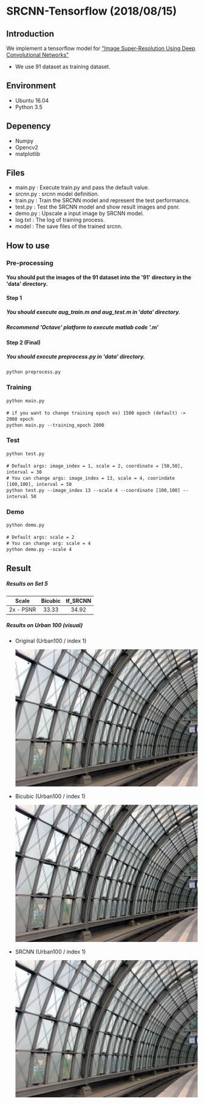 # SRCNN-Tensorflow (2018/08/15)

## Introduction
We implement a tensorflow model for ["Image Super-Resolution Using Deep Convolutional Networks"](https://arxiv.org/pdf/1501.00092.pdf)
 - We use 91 dataset as training dataset.
 
## Environment
- Ubuntu 16.04
- Python 3.5

## Depenency
- Numpy
- Opencv2
- matplotlib

## Files
- main.py : Execute train.py and pass the default value.
- srcnn.py : srcnn model definition.
- train.py : Train the SRCNN model and represent the test performance.
- test.py : Test the SRCNN model and show result images and psnr.
- demo.py : Upscale a input image by SRCNN model.
- log.txt : The log of training process.
- model : The save files of the trained srcnn.

## How to use
### Pre-processing

#### You should put the images of the 91 dataset into the '91' directory in the 'data' directory.
#### Step 1
##### You should execute aug_train.m and aug_test.m in 'data' directory.
##### Recommend 'Octave' platform to execute matlab code '.m' 
#### Step 2 (Final)
##### You should execute preprocess.py in 'data' directory.
```shell
python preprocess.py
```
### Training
```shell
python main.py

# if you want to change training epoch ex) 1500 epoch (default) -> 2000 epoch
python main.py --training_epoch 2000
```

### Test
```shell
python test.py

# Default args: image_index = 1, scale = 2, coordinate = [50,50], interval = 30 
# You can change args: image_index = 13, scale = 4, coorindate [100,100], interval = 50
python test.py --image_index 13 --scale 4 --coordinate [100,100] --interval 50
```
### Demo
```shell
python demo.py

# Default args: scale = 2
# You can change arg: scale = 4
python demo.py --scale 4
```

## Result
##### Results on Set 5

|  Scale    | Bicubic | tf_SRCNN |
|:---------:|:-------:|:----:|
| 2x - PSNR|   33.33	|   34.92	|

##### Results on Urban 100 (visual)
- Original (Urban100 / index 1)

  ![Imgur](https://github.com/DevKiHyun/SRCNN-Tensorflow/blob/master/SRCNN/result/original.png)
 
 - Bicubic (Urban100 / index 1)

    ![Imgur](https://github.com/DevKiHyun/SRCNN-Tensorflow/blob/master/SRCNN/result/bicubic.png)
 
 - SRCNN (Urban100 / index 1)
 
    ![Imgur](https://github.com/DevKiHyun/SRCNN-Tensorflow/blob/master/SRCNN/result/SRCNN.png)

